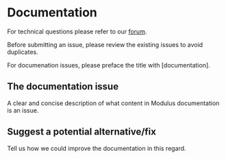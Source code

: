 # Documentation

For technical questions please refer to our [forum](https://forums.developer.nvidia.com/c/physics-simulation/modulus-physics-ml-model-framework/443).

Before submitting an issue, please review the existing issues to avoid duplicates.

For documenation issues, please preface the title with [documentation].

## The documentation issue

A clear and concise description of what content in Modulus documentation is an issue.

## Suggest a potential alternative/fix

Tell us how we could improve the documentation in this regard.
